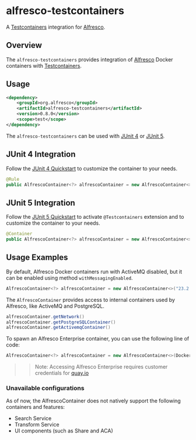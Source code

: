 alfresco-testcontainers
======================

A [Testcontainers](https://www.testcontainers.org/) integration for [Alfresco](https://github.com/alfresco).

## Overview

The `alfresco-testcontainers` provides integration of [Alfresco](https://github.com/alfresco) Docker containers with [Testcontainers](https://www.testcontainers.org/).

## Usage

```xml
<dependency>
    <groupId>org.alfresco</groupId>
    <artifactId>alfresco-testcontainers</artifactId>
    <version>0.8.0</version>
    <scope>test</scope>
</dependency>
```

The `alfresco-testcontainers` can be used with [JUnit 4](https://junit.org/junit4/) or [JUnit 5](https://junit.org/junit5/).

## JUnit 4 Integration

Follow the [JUnit 4 Quickstart](https://www.testcontainers.org/quickstart/junit_4_quickstart/) to customize the container to your needs.

```java
@Rule
public AlfrescoContainer<?> alfrescoContainer = new AlfrescoContainer<>("23.2.1");

```

## JUnit 5 Integration

Follow the [JUnit 5 Quickstart](https://www.testcontainers.org/quickstart/junit_5_quickstart/) to activate `@Testcontainers` extension and to customize the container to your needs.

```java
@Container
public AlfrescoContainer<?> alfrescoContainer = new AlfrescoContainer<>("23.2.1");

```

## Usage Examples

By default, Alfresco Docker containers run with ActiveMQ disabled, but it can be enabled using method `withMessagingEnabled`.

```java
AlfrescoContainer<?> alfrescoContainer = new AlfrescoContainer<>("23.2.1").withMessagingEnabled();
```

The `AlfrescoContainer` provides access to internal containers used by Alfresco, like ActiveMQ and PostgreSQL.

```java
alfrescoContainer.getNetwork()
alfrescoContainer.getPostgreSQLContainer()
alfrescoContainer.getActivemqContainer() 
```

To spawn an Alfresco Enterprise container, you can use the following line of code:

```java
AlfrescoContainer<?> alfrescoContainer = new AlfrescoContainer<>(DockerImageName.parse("quay.io/alfresco/alfresco-content-repository:23.2.1"));
```

>> Note: Accessing Alfresco Enterprise requires customer credentials for [quay.io](https://quay.io/organization/alfresco)


### Unavailable configurations

As of now, the AlfrescoContainer does not natively support the following containers and features:

* Search Service
* Transform Service
* UI components (such as Share and ACA)